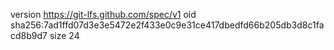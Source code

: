 version https://git-lfs.github.com/spec/v1
oid sha256:7ad1ffd07d3e3e5472e2f433e0c9e31ce417dbedfd66b205db3d8c1facd8b9d7
size 24

